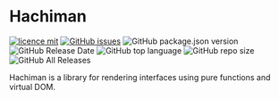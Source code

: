 # Hachiman

[![licence mit](https://img.shields.io/badge/license-MIT-blue.svg?style=flat-square)](http://hemersonvianna.mit-license.org/)
[![GitHub issues](https://img.shields.io/github/issues/mythological-alliance/hachiman.svg)](https://github.com/mythological-alliance/hachiman/issues)
![GitHub package.json version](https://img.shields.io/github/package-json/v/mythological-alliance/hachiman.svg)
![GitHub Release Date](https://img.shields.io/github/release-date/mythological-alliance/hachiman.svg)
![GitHub top language](https://img.shields.io/github/languages/top/mythological-alliance/hachiman.svg)
![GitHub repo size](https://img.shields.io/github/repo-size/mythological-alliance/hachiman.svg)
![GitHub All Releases](https://img.shields.io/github/downloads/mythological-alliance/hachiman/total.svg)

Hachiman is a library for rendering interfaces using pure functions and virtual DOM.
